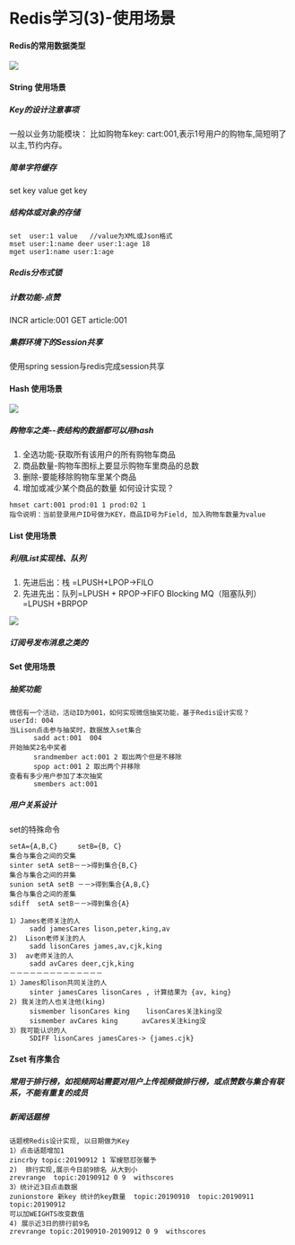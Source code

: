 # Redis学习(3)-使用场景


#### Redis的常用数据类型

![](https://yakax.oss-cn-hangzhou.aliyuncs.com/blog/redis-2019-926/7.png)

<!--more-->

#### String 使用场景
#####  Key的设计注意事项

一般以业务功能模块： 比如购物车key: cart:001,表示1号用户的购物车,简短明了以主,节约内存。

##### 简单字符缓存

set key value   get key

##### 结构体或对象的存储

```
set  user:1 value   //value为XML或Json格式
mset user:1:name deer user:1:age 18
mget user1:name user:1:age
```

##### Redis分布式锁
##### 计数功能-点赞

INCR article:001   GET  article:001

##### 集群环境下的Session共享
使用spring session与redis完成session共享

#### Hash 使用场景

![](https://yakax.oss-cn-hangzhou.aliyuncs.com/blog/redis-2019-926/8.png)

##### 购物车之类--表结构的数据都可以用hash
1. 全选功能-获取所有该用户的所有购物车商品
2. 商品数量-购物车图标上要显示购物车里商品的总数
3. 删除-要能移除购物车里某个商品
4. 增加或减少某个商品的数量
如何设计实现？
```
hmset cart:001 prod:01 1 prod:02 1
指令说明：当前登录用户ID号做为KEY，商品ID号为Field, 加入购物车数量为value
```

#### List 使用场景

##### 利用List实现栈、队列
1. 先进后出：栈 =LPUSH+LPOP->FILO
2. 先进先出：队列=LPUSH + RPOP->FIFO
Blocking
MQ（阻塞队列）=LPUSH +BRPOP

![](https://yakax.oss-cn-hangzhou.aliyuncs.com/blog/redis-2019-926/9.png)
##### 订阅号发布消息之类的
#### Set 使用场景
##### 抽奖功能
```
微信有一个活动，活动ID为001，如何实现微信抽奖功能，基于Redis设计实现？
userId: 004 
当Lison点击参与抽奖时，数据放入set集合
      sadd act:001  004
开始抽奖2名中奖者
      srandmember act:001 2 取出两个但是不移除
      spop act:001 2 取出两个并移除
查看有多少用户参加了本次抽奖
      smembers act:001
```
##### 用户关系设计
set的特殊命令
```
setA={A,B,C}     setB={B, C}
集合与集合之间的交集
sinter setA setB－－>得到集合{B,C}
集合与集合之间的并集
sunion setA setB －－>得到集合{A,B,C}
集合与集合之间的差集
sdiff  setA setB－－>得到集合{A}
```
```
1）James老师关注的人
     sadd jamesCares lison,peter,king,av
2)  Lison老师关注的人
     sadd lisonCares james,av,cjk,king
3)  av老师关注的人
     sadd avCares deer,cjk,king
－－－－－－－－－－－－－－
1）James和lison共同关注的人
     sinter jamesCares lisonCares , 计算结果为 {av, king}
2) 我关注的人也关注他(king)
     sismember lisonCares king    lisonCares关注king没
     sismember avCares king      avCares关注king没
3）我可能认识的人
     SDIFF lisonCares jamesCares-> {james.cjk}
```
#### Zset 有序集合

##### 常用于排行榜，如视频网站需要对用户上传视频做排行榜，或点赞数与集合有联系，不能有重复的成员

##### 新闻话题榜

```
话题榜Redis设计实现, 以日期做为Key
1）点击话题增加1
zincrby topic:20190912 1 军嫂怒怼张馨予
2)  排行实现,展示今日前9排名 从大到小
zrevrange  topic:20190912 0 9  withscores
3）统计近3日点击数据
zunionstore 新key 统计的key数量  topic:20190910  topic:20190911 topic:20190912
可以加WEIGHTS改变数值
4) 展示近3日的排行前9名
zrevrange topic:20190910-20190912 0 9  withscores
```


